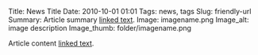 Title: News Title 
Date: 2010-10-01 01:01 
Tags: news, tags 
Slug: friendly-url 
Summary: Article summary [linked text](http://www.google.com).
Image: imagename.png
Image_alt: image description
Image_thumb: folder/imagename.png

Article content
[linked text](http://www.google.com).